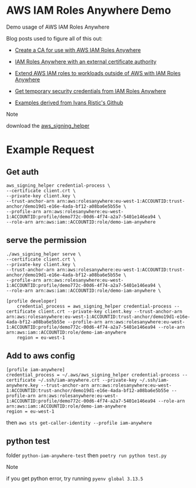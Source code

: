 # AWS IAM Roles Anywhere Demo
Demo usage of AWS IAM Roles Anywhere

Blog posts used to figure all of this out:

- [Create a CA for use with AWS IAM Roles Anywhere](https://medium.com/cyberark-engineering/calling-aws-services-from-your-on-premises-servers-using-iam-roles-anywhere-3e335ed648be)

- [IAM Roles Anywhere with an external certificate authority](https://aws.amazon.com/blogs/security/iam-roles-anywhere-with-an-external-certificate-authority/)

- [Extend AWS IAM roles to workloads outside of AWS with IAM Roles Anywhere](https://aws.amazon.com/blogs/security/extend-aws-iam-roles-to-workloads-outside-of-aws-with-iam-roles-anywhere/)

- [Get temporary security credentials from IAM Roles Anywhere](https://docs.aws.amazon.com/rolesanywhere/latest/userguide/credential-helper.html#credential-helper-credential-process)

- [Examples derived from Ivans Ristic's Github](https://github.com/ivanr/bulletproof-tls/tree/master/private-ca)

> [!NOTE]
> download the [aws_signing_helper](https://docs.aws.amazon.com/rolesanywhere/latest/userguide/credential-helper.html)

# Example Request 

## Get auth

```
aws_signing_helper credential-process \
--certificate client.crt \
--private-key client.key \
--trust-anchor-arn arn:aws:rolesanywhere:eu-west-1:ACCOUNTID:trust-anchor/demo19d1-e16e-4ada-bf12-a08ba6e5b55e \
--profile-arn arn:aws:rolesanywhere:eu-west-1:ACCOUNTID:profile/demo772c-00d6-4f74-a2a7-5401e146ea94 \
--role-arn arn:aws:iam::ACCOUNTID:role/demo-iam-anywhere
```

## serve the permission

```
./aws_signing_helper serve \
--certificate client.crt \
--private-key client.key \
--trust-anchor-arn arn:aws:rolesanywhere:eu-west-1:ACCOUNTID:trust-anchor/demo19d1-e16e-4ada-bf12-a08ba6e5b55e \
--profile-arn arn:aws:rolesanywhere:eu-west-1:ACCOUNTID:profile/demo772c-00d6-4f74-a2a7-5401e146ea94 \
--role-arn arn:aws:iam::ACCOUNTID:role/demo-iam-anywhere \
```

```
[profile developer]
    credential_process = aws_signing_helper credential-process --certificate client.crt --private-key client.key --trust-anchor-arn arn:aws:rolesanywhere:eu-west-1:ACCOUNTID:trust-anchor/demo19d1-e16e-4ada-bf12-a08ba6e5b55e --profile-arn arn:aws:rolesanywhere:eu-west-1:ACCOUNTID:profile/demo772c-00d6-4f74-a2a7-5401e146ea94 --role-arn arn:aws:iam::ACCOUNTID:role/demo-iam-anywhere 
    region = eu-west-1
```

## Add to aws config

```
[profile iam-anywhere]
credential_process = ~/.aws/aws_signing_helper credential-process --certificate ~/.ssh/iam-anywhere.crt --private-key ~/.ssh/iam-anywhere.key --trust-anchor-arn arn:aws:rolesanywhere:eu-west-1:ACCOUNTID:trust-anchor/demo19d1-e16e-4ada-bf12-a08ba6e5b55e --profile-arn arn:aws:rolesanywhere:eu-west-1:ACCOUNTID:profile/demo772c-00d6-4f74-a2a7-5401e146ea94 --role-arn arn:aws:iam::ACCOUNTID:role/demo-iam-anywhere 
region = eu-west-1
```

then `aws sts get-caller-identity --profile iam-anywhere`

## python test
folder `python-iam-anywhere-test` then `poetry run python test.py`

> [!NOTE]
> if you get python error, try running `pyenv global 3.13.5`